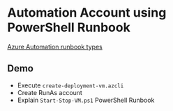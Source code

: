 # Automation Account using PowerShell Runbook

[Azure Automation runbook types](https://docs.microsoft.com/en-us/azure/automation/automation-runbook-types)

## Demo

- Execute `create-deployment-vm.azcli`
- Create RunAs account
- Explain `Start-Stop-VM.ps1` PowerShell Runbook
